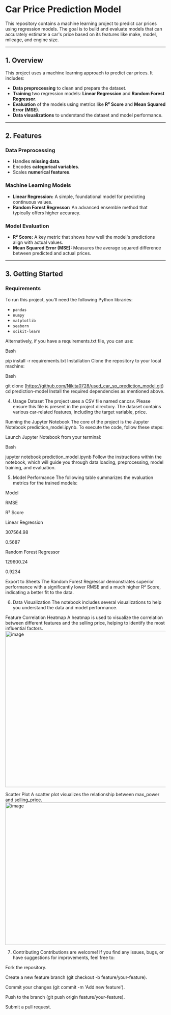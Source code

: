 # Car Price Prediction Model

This repository contains a machine learning project to predict car prices using regression models. The goal is to build and evaluate models that can accurately estimate a car's price based on its features like make, model, mileage, and engine size.

---

## 1. Overview

This project uses a machine learning approach to predict car prices. It includes:

* **Data preprocessing** to clean and prepare the dataset.
* **Training** two regression models: **Linear Regression** and **Random Forest Regressor**.
* **Evaluation** of the models using metrics like **R² Score** and **Mean Squared Error (MSE)**.
* **Data visualizations** to understand the dataset and model performance.

---

## 2. Features

### Data Preprocessing
* Handles **missing data**.
* Encodes **categorical variables**.
* Scales **numerical features**.

### Machine Learning Models
* **Linear Regression:** A simple, foundational model for predicting continuous values.
* **Random Forest Regressor:** An advanced ensemble method that typically offers higher accuracy.

### Model Evaluation
* **R² Score:** A key metric that shows how well the model's predictions align with actual values.
* **Mean Squared Error (MSE):** Measures the average squared difference between predicted and actual prices.

---

## 3. Getting Started

### Requirements
To run this project, you'll need the following Python libraries:
* `pandas`
* `numpy`
* `matplotlib`
* `seaborn`
* `scikit-learn`

Alternatively, if you have a requirements.txt file, you can use:

Bash

pip install -r requirements.txt
Installation
Clone the repository to your local machine:

Bash

git clone [https://github.com/Nikita0728/used_car_sp_prediction_model.git)
cd prediction-model
Install the required dependencies as mentioned above.

4. Usage
Dataset
The project uses a CSV file named car.csv. Please ensure this file is present in the project directory. The dataset contains various car-related features, including the target variable, price.

Running the Jupyter Notebook
The core of the project is the Jupyter Notebook prediction_model.ipynb. To execute the code, follow these steps:

Launch Jupyter Notebook from your terminal:

Bash

jupyter notebook prediction_model.ipynb
Follow the instructions within the notebook, which will guide you through data loading, preprocessing, model training, and evaluation.

5. Model Performance
The following table summarizes the evaluation metrics for the trained models:

Model

RMSE

R² Score

Linear Regression

307564.98

0.5687

Random Forest Regressor

129600.24

0.9234


Export to Sheets
The Random Forest Regressor demonstrates superior performance with a significantly lower RMSE and a much higher R² Score, indicating a better fit to the data.

6. Data Visualization
The notebook includes several visualizations to help you understand the data and model performance.

Feature Correlation Heatmap
A heatmap is used to visualize the correlation between different features and the selling price, helping to identify the most influential factors.
<img width="599" height="491" alt="image" src="https://github.com/user-attachments/assets/d130dcb8-c9f1-4185-8875-f30b1dbc93f8" />

Scatter Plot
A scatter plot visualizes the relationship between max_power and selling_price.
<img width="567" height="448" alt="image" src="https://github.com/user-attachments/assets/3fc78f92-2965-4b2c-93d2-f2d038649951" />

7. Contributing
Contributions are welcome! If you find any issues, bugs, or have suggestions for improvements, feel free to:

Fork the repository.

Create a new feature branch (git checkout -b feature/your-feature).

Commit your changes (git commit -m 'Add new feature').

Push to the branch (git push origin feature/your-feature).

Submit a pull request.










